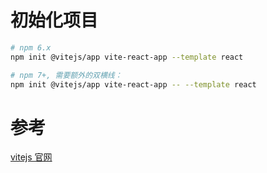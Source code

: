 # 初始化项目

```bash
# npm 6.x
npm init @vitejs/app vite-react-app --template react

# npm 7+, 需要额外的双横线：
npm init @vitejs/app vite-react-app -- --template react
```

# 参考

[vitejs 官网](https://www.pipipi.net/vite/guide/)